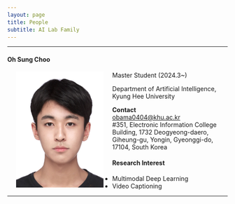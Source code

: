 ```yaml
---
layout: page
title: People 
subtitle: AI Lab Family
---
```


<hr>

#### Oh Sung Choo
  
<img src="https://raw.githubusercontent.com/ailabkhu/ailabkhu.github.io/master/img/OhsungChoo.jpg" width="200" height="265" align="left" hspace="20" />
Master Student (2024.3~)        

Department of Artificial Intelligence, Kyung Hee University         
            

**Contact**  
obama0404@khu.ac.kr                                                             
#351, Electronic Information College Building, 1732 Deogyeong-daero, Giheung-gu, Yongin, Gyeonggi-do, 17104, South Korea  

#### Research Interest
* Multimodal Deep Learning
* Video Captioning
<hr>
